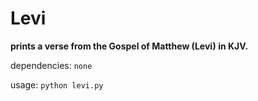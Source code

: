 # Levi

**prints a verse from the Gospel of Matthew (Levi) in KJV.**

dependencies: `none`

usage: `python levi.py`

